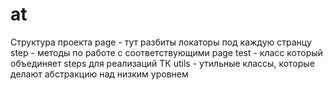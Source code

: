 # at

Структура проекта 
page - тут разбиты локаторы под каждую странцу
step - методы по работе с соответствующими page
test - класс который объединяет steps для реализаций ТК
utils - утильные классы, которые делают абстракцию над низким уровнем 
